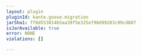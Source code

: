 ```yaml
---
layout: plugin
pluginId: kante.goose.migration
jarSha1: ff8d553814b5aa39f5e325e798d99203c99cd807
isJarAvailable: true
error: NONE
violations: []

---
```

